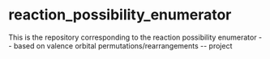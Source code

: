 # reaction_possibility_enumerator
This is the repository corresponding to the reaction possibility enumerator -- based on valence orbital permutations/rearrangements -- project
